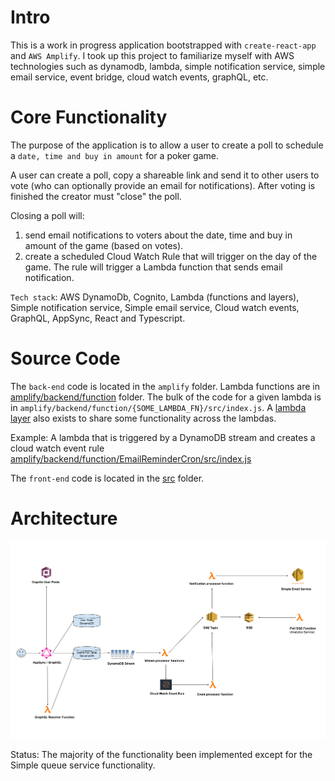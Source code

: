 # Intro

This is a work in progress application bootstrapped with `create-react-app` and `AWS Amplify`. I took up this project to familiarize myself with AWS technologies such as dynamodb, lambda, simple notification service, simple email service, event bridge, cloud watch events, graphQL, etc.


# Core Functionality

The purpose of the application is to allow a user to create a poll to schedule a `date, time and buy in amount` for a poker game. 

A user can create a poll, copy a shareable link and send it to other users to vote (who can optionally provide an email for notifications). After voting is finished the creator must "close" the poll.

Closing a poll will:
  1. send email notifications to voters about the date, time and buy in amount of the game (based on votes).
  2. create a scheduled Cloud Watch Rule that will trigger on the day of the game. The rule will trigger a Lambda function that sends email notification.


`Tech stack`: AWS DynamoDb, Cognito, Lambda (functions and layers), Simple notification service, Simple email service, Cloud watch events, GraphQL, AppSync, React and Typescript. 

# Source Code 

The `back-end` code is located in the `amplify` folder. Lambda functions are in [amplify/backend/function](https://github.com/lawynnj/game-scheduler/tree/master/amplify/backend/function) folder. The bulk of the code for a given lambda is in `amplify/backend/function/{SOME_LAMBDA_FN}/src/index.js`. A [lambda layer](https://github.com/lawynnj/game-scheduler/tree/master/amplify/backend/function/restApi) also exists to share some functionality across the lambdas.

Example: A lambda that is triggered by a DynamoDB stream and creates a cloud watch event rule [amplify/backend/function/EmailReminderCron/src/index.js](https://github.com/lawynnj/game-scheduler/blob/master/amplify/backend/function/EmailReminderCron/src/index.js)

The `front-end` code is located in the [src](https://github.com/lawynnj/game-scheduler/tree/master/src) folder.


# Architecture
![alt text](https://raw.githubusercontent.com/lawynnj/game-scheduler/master/architecture.png)

Status: The majority of the functionality been implemented except for the Simple queue service functionality.
